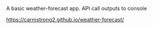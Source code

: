 A basic weather-forecast app. API call outputs to console

https://carmstrong2.github.io/weather-forecast/
